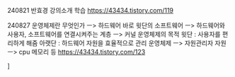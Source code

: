 240821 반효경 강의소개 학습
https://43434.tistory.com/119

240827
운영체제란 무엇인가
ㅡ> 하드웨어 바로 윗단의 소프트웨어
ㅡ> 하드웨어와 사용자, 소프트웨어를 연결시켜주는 계층
ㅡ> 커널
운영체제의 목적
윗단 : 사용자를 편리하게 해줌
아랫단 : 하드웨어 자원을 효율적으로 관리
운영체제 ㅡ> 자원관리자
자원 ㅡ> cpu 메모리 등
https://43434.tistory.com/123

]
